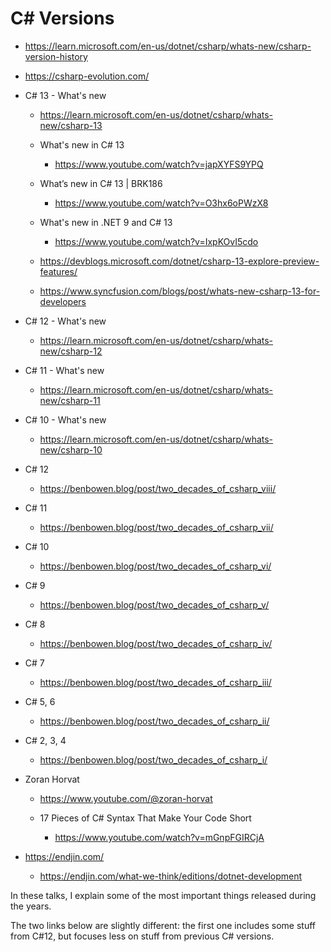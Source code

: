 # C# Versions

*   https://learn.microsoft.com/en-us/dotnet/csharp/whats-new/csharp-version-history

*   https://csharp-evolution.com/

*   C# 13 - What's new

    *   https://learn.microsoft.com/en-us/dotnet/csharp/whats-new/csharp-13

    *   What's new in C# 13
    
        *   https://www.youtube.com/watch?v=japXYFS9YPQ

    *   What’s new in C# 13 | BRK186

        *   https://www.youtube.com/watch?v=O3hx6oPWzX8

    *   What's new in .NET 9 and C# 13

        *   https://www.youtube.com/watch?v=IxpKOvI5cdo

    *   https://devblogs.microsoft.com/dotnet/csharp-13-explore-preview-features/
    
    *   https://www.syncfusion.com/blogs/post/whats-new-csharp-13-for-developers

*   C# 12 - What's new

    *   https://learn.microsoft.com/en-us/dotnet/csharp/whats-new/csharp-12

*   C# 11 - What's new

    *   https://learn.microsoft.com/en-us/dotnet/csharp/whats-new/csharp-11

*   C# 10 - What's new

    *   https://learn.microsoft.com/en-us/dotnet/csharp/whats-new/csharp-10

*   C# 12

    *   https://benbowen.blog/post/two_decades_of_csharp_viii/

*   C# 11

    *   https://benbowen.blog/post/two_decades_of_csharp_vii/

*   C# 10

    *   https://benbowen.blog/post/two_decades_of_csharp_vi/

*   C# 9

    *   https://benbowen.blog/post/two_decades_of_csharp_v/

*   C# 8

    *   https://benbowen.blog/post/two_decades_of_csharp_iv/

*   C# 7

    *   https://benbowen.blog/post/two_decades_of_csharp_iii/

*   C# 5, 6

    *   https://benbowen.blog/post/two_decades_of_csharp_ii/

*   C# 2, 3, 4

    *   https://benbowen.blog/post/two_decades_of_csharp_i/


*   Zoran Horvat

    *   https://www.youtube.com/@zoran-horvat

    *   17 Pieces of C# Syntax That Make Your Code Short
    
        *   https://www.youtube.com/watch?v=mGnpFGIRCjA

*   https://endjin.com/

    *    https://endjin.com/what-we-think/editions/dotnet-development


In these talks, I explain some of the most important things released during the years.

The two links below are slightly different: the first one includes some stuff from C#12, but focuses less on stuff from previous C# versions.
